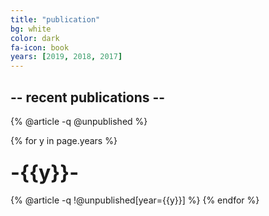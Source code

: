 ```yaml
---
title: "publication"
bg: white
color: dark
fa-icon: book
years: [2019, 2018, 2017]
---
```


<!-- <p>
<a href="https://scholar.google.com/citations?user=SkBxudIAAAAJ&hl=en&authuser=1">
  <i  class="ai ai-google-scholar fa-1x"></i>
   Google Scholar
</a>
</p> -->
##  -- recent publications --

{% @article -q @unpublished %}

{% for y in page.years %}
  <h3 class="year"><font size="+3">-{{y}}-</font></h3>
  {% @article  -q !@unpublished[year={{y}}] %}
{% endfor %}
